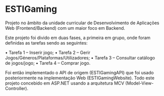 # ESTIGaming

Projeto no âmbito da unidade curricular de Desenvolvimento de Aplicações Web (Frontend/Backend) com um maior foco em Backend.

Este projeto foi divido em duas fases, a primeira em grupo, onde foram definidas as tarefas sendo as seguintes:

• Tarefa 1 – Inserir jogo;
• Tarefa 2 – Gerir Jogos/Géneros/Plataformas/Utilizadores;
• Tarefa 3 – Consultar catálogo de jogos/jogo;
• Tarefa 4 – Comprar jogo.


Foi então implementado o API de origem (ESTIGamingAPI) que foi usado posteriormente na implementação Web (ESTIGamingWebsite). Todo este projeto concebido em ASP.NET usando a arquitetura MCV (Model-View-Controller).
